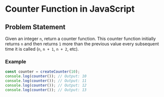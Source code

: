 # Counter Function in JavaScript

## Problem Statement
Given an integer `n`, return a counter function. This counter function initially returns `n` and then returns `1` more than the previous value every subsequent time it is called (`n`, `n + 1`, `n + 2`, etc).

### **Example**
```javascript
const counter = createCounter(10);
console.log(counter()); // Output: 10
console.log(counter()); // Output: 11
console.log(counter()); // Output: 12
console.log(counter()); // Output: 13
```

